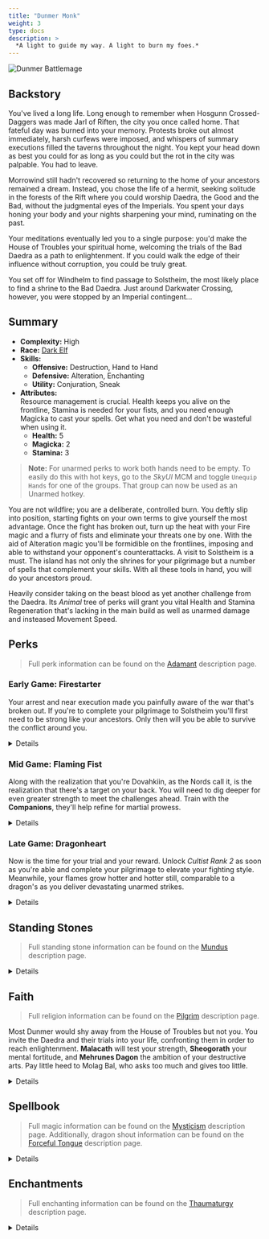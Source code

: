 ```yaml
---
title: "Dunmer Monk"
weight: 3
type: docs
description: >
  *A light to guide my way. A light to burn my foes.*
---
```


![Dunmer Battlemage](/Pictures/sss/builds/dunmer-monk-art.png)

## Backstory

You've lived a long life. Long enough to remember when Hosgunn Crossed-Daggers was made Jarl of Riften, the city you once called home. That fateful day was burned into your memory. Protests broke out almost immediately, harsh curfews were imposed, and whispers of summary executions filled the taverns throughout the night. You kept your head down as best you could for as long as you could but the rot in the city was palpable. You had to leave.

Morrowind still hadn't recovered so returning to the home of your ancestors remained a dream. Instead, you chose the life of a hermit, seeking solitude in the forests of the Rift where you could worship Daedra, the Good and the Bad, without the judgmental eyes of the Imperials. You spent your days honing your body and your nights sharpening your mind, ruminating on the past.

Your meditations eventually led you to a single purpose: you'd make the House of Troubles your spiritual home, welcoming the trials of the Bad Daedra as a path to enlightenment. If you could walk the edge of their influence without corruption, you could be truly great.

You set off for Windhelm to find passage to Solstheim, the most likely place to find a shrine to the Bad Daedra. Just around Darkwater Crossing, however, you were stopped by an Imperial contingent...

## Summary

* **Complexity:** High
* **Race:** [Dark Elf](## "Major Skill: Destruction
Minor Skill: Conjuration, Illusion, Light Armor, One-handed, Sneak
Red Mountain’s Wisdom: Your Fire Resistance is increased by 50%, and your spells and enchantments cost 10% less.")
* **Skills:**
  * **Offensive:** Destruction, Hand to Hand  
  * **Defensive:** Alteration, Enchanting  
  * **Utility:** Conjuration, Sneak
* **Attributes:**  
  Resource management is crucial. Health keeps you alive on the frontline, Stamina is needed for your fists, and you need enough Magicka to cast your spells. Get what you need and don't be wasteful when using it.
  * **Health:** 5
  * **Magicka:** 2
  * **Stamina:** 3

> **Note:** For unarmed perks to work both hands need to be empty. To easily do this with hot keys, go to the *SkyUI* MCM and toggle `Unequip Hands` for one of the groups. That group can now be used as an Unarmed hotkey.

You are not wildfire; you are a deliberate, controlled burn. You deftly slip into position, starting fights on your own terms to give yourself the most advantage. Once the fight has broken out, turn up the heat with your Fire magic and a flurry of fists and eliminate your threats one by one. With the aid of Alteration magic you'll be formidible on the frontlines, imposing and able to withstand your opponent's counterattacks. A visit to Solstheim is a must. The island has not only the shrines for your pilgrimage but a number of spells that complement your skills. With all these tools in hand, you will do your ancestors proud.

Heavily consider taking on the beast blood as yet another challenge from the Daedra. Its *Animal* tree of perks will grant you vital Health and Stamina Regeneration that's lacking in the main build as well as unarmed damage and insteased Movement Speed.

## Perks

> Full perk information can be found on the [Adamant](https://www.nexusmods.com/skyrimspecialedition/mods/30191) description page.

### Early Game: Firestarter

Your arrest and near execution made you painfully aware of the war that's broken out. If you're to complete your pilgrimage to Solstheim you'll first need to be strong like your ancestors. Only then will you be able to survive the conflict around you.

<details>

#### Alteration

*Heavy armor would only slow you down. Let your mastery of the arcane shield you.*

* **Philosopher 1 (10):** Alteration spells cost 25% less Magicka.
* **Mage Robes 1 (20):** You have 50% extra Magicka Regeneration while not wearing an armored chest piece.
* **Mage Armor 1 (30):** Armor spells are 50% stronger while not wearing an armored chest piece.

#### Conjuration

* **Summoner 1 (10):** Conjuration spells cost 25% less Magicka.

#### Destruction

*Harnessing the destructive power of fire is a tall task but you're up to the challenge.*

* **Elementalist 1 (10):** Destruction spells cost 25% less Magicka. 
* **Augmented Flames 1 (30):** Fire spells deal 25% more damage.

#### Enchanting

*To you, Enchanting is a form of meditation. A daily practice that takes time before bearing fruit.*

* **Artificer 1 (10):** New enchantments are 25% stronger.

#### Hand to Hand

*Your fists are your most reliable weapon. Don't miss a chance to improve them.*

* **Pugilist 1 (10):** You deal 25% extra damage with unarmed strikes.
* **Light Feet 1 (20):** You move 10% faster while unarmed. 
* **Brawler’s Stance (30):** Your unarmed power attacks deal 25% extra damage.

#### Sneak

*Sneak to start fights on your own terms, not to avoid the fights altogether.*

* **Agent 1 (10):** You are 25% harder to detect while sneaking.

</details>

### Mid Game: Flaming Fist

Along with the realization that you're Dovahkiin, as the Nords call it, is the realization that there's a target on your back. You will need to dig deeper for even greater strength to meet the challenges ahead. Train with the **Companions**, they'll help refine for martial prowess.

<details>

#### Alteration

*Your magic is a projection of your steel will and holds just as strong.*

* **Balance 1 (30):** Alteration spells last 50% longer.
* **Stability (40):** You resist 50% of incoming stagger while under the effects of an armor spell.
* **Philosopher (50):** Alteration spells cost 50% less Magicka.
* **Mage Robes 2 (60):** You have 100% extra Magicka Regeneration while not wearing an armored chest piece.
* **Spell Strike 1 (60):** Unarmed attacks deal elemental damage while under the effects of an elemental shield spell.
* **Spell Shield (70):** You have 25% Magic Resistance while under the effect of an armor spell.

#### Conjuration

*To resist the Daedra, one must know them. Dabble in their arts but do not lose yourself.*

* **Dark Oath 1 (20):** Summoned creatures last 50% longer.
* **Armor of Shadows 1 (30):** Summoned creatures gain 150/300 Armor Rating and 25/50% Magic Resistance.
* **Cultist 1 (30):** Daedric shrines are twice as strong.

#### Destruction

*Your flames scorch your enemies and seal their fate.*

* **Elementalist 2 (50):** Destruction spells cost 50% less Magicka. 
* **Firebrand 1 (60):** Fire spells brand enemies for 10 seconds. Branded targets take 25% extra damage from fire spells.

#### Enchanting

*Practice and push your craft to higher levels yet.*

* **Jewelry Enchanter (30):** New enchantments on jewelry are 25% stronger.
* **Armor Enchanter (40):** New enchantments on armor, robes, and clothing are 25% stronger.
* **Artificer 2 (50):** New enchantments are 50% stronger.

#### Hand to Hand

*End fights quickly and decisively. Don't give them more chances to strike than necessary.*

* **Momentum 1 (40):** Unarmed attacks are 20% faster.
* **Overwhelm (40):** Your unarmed power attacks deal 50% extra damage against targets that are power attacking, drawing a bow, or casting a spell.
* **Heavy Blows 1 (40):** Your unarmed strikes deal Stamina damage. 
* **Pugilist 2 (50):** You deal 50% extra damage with unarmed strikes.
* **Brawler’s Stance (60):** Your unarmed power attacks deal 50% extra damage.
* **Brace (70):** You take 25% less damage while unarmed.

#### Sneak

*You're light on your feet, able to slip around with grace.*

* **Silent Casting (20):** Your spells are silent to others.
* **Trespasser (30):** You no longer trigger traps, and you can execute a silent roll while sneaking.

</details>

### Late Game: Dragonheart

Now is the time for your trial and your reward. Unlock *Cultist Rank 2* as soon as you're able and complete your pilgrimage to elevate your fighting style. Meanwhile, your flames grow hotter and hotter still, comparable to a dragon's as you deliver devastating unarmed strikes.

<details>

#### Alteration

*Your magic fully envelopes you, boosting your offense and defense immensely.*

* **Balance 2 (60):** Alteration spells last 100% longer.
* **Mage Armor 2 (70):** Armor spells are 100% stronger while not wearing an armored chest piece.
* **Spell Strike 2 (90):** Unarmed attacks deal even more elemental damage while under the effects of an elemental shield spell.

#### Conjuration

*Having met your challenge, welcome the assistance of powerful ancestors.*

* **Ritual of Power 1 (40):** Summoned creatures deal 25% more damage.
* **Summoner 2 (50):** Conjuration spells cost 50% less Magicka.
* **Cultist 2 (60):** Daedric shrines are twice as strong, and you receive additional bonuses when you pray at their shrines.
* **Dark Oath 2 (60):** Summoned creatures last 100% longer.
* **Daedric Pact (70):** Summoned creatures have 100 extra Health, Magicka, and Stamina.
* **Armor of Shadows 2 (80):** Summoned creatures gain 300 Armor Rating and 50% Magic Resistance.
* **Ritual of Power 2 (90):** Summoned creatures deal 50% more damage. 

#### Destruction

*What others see as chaos is a controlled conflagration centered around you.*

* **Augmented Flames 2 (70):** Fire spells deal 50% more damage.
* **Combustion (80):** Fire spells ignite enemies, dealing extra damage over 10 seconds.
* **Firebrand 2 (90):** Fire spells brand enemies for 10 seconds. Branded targets take 50% extra damage from fire spells.
* **Wildfire (100):** Fire spells have a chance to incinerate targets when they fall below half Health.

#### Enchanting

*You seek perfection in all of your endeavors, starting with Enchanting.*

* **Corpus Enchanter (60):** Health, Magicka, and Stamina enchantments are 25% stronger.
* **Insightful Enchanter (80):** Skill enchantments are 25% stronger.
* **Twin Secrets (100):** You can place two enchantments on a single item.

#### Hand to Hand

*Move quickly, strike quickly, end the fight before they're aware it began.*

* **Light Feet 2 (70):** You move 20% faster while unarmed.
* **Momentum 2 (70):** Unarmed attacks are 40% faster.
* **Finisher (80):** Your unarmed power attacks deal 50% extra damage against targets that fall below half Health.

#### Sneak

*Slip unnoticed into place and land a devastating opening blow.*

* **Agent 2 (50):** You are 50% harder to detect while sneaking.
* **Infiltrator (60):** You move 25% faster while sneaking.

</details>

## Standing Stones

> Full standing stone information can be found on the [Mundus](https://www.nexusmods.com/skyrimspecialedition/mods/33411) description page.

<details>

<img align="right" width="100" src="/Pictures/sss/builds/the-warrior.webp">

#### The Warrior (Guardian)

***Warborn*** *Your Health is increased by 50, and blocking is 25% more effective.*

At the end of the day Monk is a Combat build. You could opt for the *Mage* instead but you should get used to standing toe to toe with your enemies from the start. You'll be unable to block with your fists but the extra Health will go a long way.

<img align="right" width="100" src="/Pictures/sss/builds/the-lord.webp">

#### The Lord

***Blood of the North:*** *Your Health Regeneration is increased by 100%, and your Magic Resistance is increased by 25%. *

One thing this build lacks is built-in healing and the Lord provides. On top of that it adds to your Magic Resistance which is always good to have. Even moreso if you're following Mehrunes Dagon as his blessing will be less painful to work with.

<img align="right" width="100" src="/Pictures/sss/builds/the-tower.webp">

#### The Tower

***Warden’s Wall:*** *Your Armor Rating is increased by 100, and you reflect 100% of incoming melee damage back at your attacker.*

Extra armor on the frontlines is always useful and the damage reflect aspect just adds that much more to your offense. If you choose Sheogorath as your deity this is a perfect match.

</details>

## Faith

> Full religion information can be found on the [Pilgrim](https://www.nexusmods.com/skyrimspecialedition/mods/54099) description page.

Most Dunmer would shy away from the House of Troubles but not you. You invite the Daedra and their trials into your life, confronting them in order to reach enlightenment. **Malacath** will test your strength, **Sheogorath** your mental fortitude, and **Mehrunes Dagon** the ambition of your destructive arts. Pay little heed to Molag Bal, who asks too much and gives too little.

<details>

#### Malacath

*You have 50 extra Stamina. Power attacks are 50% stronger, but all other attacks are half as strong.*

If you want to lean into your Hand to Hand side Malacath can be a strong choice. Be mindful that he doesn't tolerate half-measures. Commit to your attacks or they won't be effective. Position yourself well so that you can land power attacks without opening yourself up to extra damage.

#### Mehrunes Dagon

*Destruction spells cost 20% less. You reduce the Fire, Frost, Shock, and Poison Resistance of all nearby enemies by up to 50%, but your own Fire, Frost, Shock, and Poison Resistance are reduced by 50%.*

Lowering your own resistances is daunting at first but remember you'll pick up extra resistance from your Alteration perks. The *Lord Stone* and enchantments can also help negate the downside of the Flame Tyrant. With that out of the way, he delivers a very beneficial blessing.

#### Sheogorath

*Alteration spells cost 20% less. You take 50% more damage from melee weapons, but you reflect 200% of incoming melee damage back at your attacker.*

If you can overcome the penalty here, Sheogorath opens up fun possibilities for the build. Combined with the *Tower Stone*, which adds armor, that's 300% melee retaliation damage. Reduce incoming damage further with *Disintegrate Weapon*, made cheaper by this blessing, and enjoy.

</details>

## Spellbook

> Full magic information can be found on the [Mysticism](https://www.nexusmods.com/skyrimspecialedition/mods/27839) description page. Additionally, dragon shout information can be found on the [Forceful Tongue](https://www.nexusmods.com/skyrimspecialedition/mods/36276) description page.

<details>

<img align="right" width="100" height="100" src="/Pictures/sss/builds/skill-alteration.webp">

### Alteration

Your primary benefit here is defending yourself but this school of magic offers a multitude of treats you can partake in. Don't be shy about dabbling in its offerings, the 3 spells below barely scratch the surface of what's useful.

* **Oakflesh (Novice+):** *Your Armor Rating is increased by 40 for 120 seconds.*  
Your main source of armor throughout your adventures. With perks, this will give you stagger resistance, magic resistance, and magic absorption, making you incredibly beefy in robes.

* **Fire Shell (Adept+):** *Your Fire Resistance is increased by 50% for 120 seconds.*  
You're not using this for the extra Fire Resistance, though it's nice. You're using it to empower your unarmed strikes with *Spell Strike*. Grab that perk as soon as you hit 60 Alteration.

* **Weakness to Fire (Expert):** *You reduce enemy Fire Resistance by 50% for 60 seconds.*  
With Fire being a core damage type of the build this should come as no surprise.

<img align="right" width="100" height="100" src="/Pictures/sss/builds/skill-conjuration.webp">

### Conjuration

Conjuration should be viewed as a secondary spell. Its key summons are harder to acquire than others but they'll allow you to call for aid from your ancestors down the line.

* **Soul Trap (Novice+):** *If a target dies within 60 seconds, fills a soul gem.*  
A staple spell for an enchanter. Keep your soul gems filled so you can level your craft.

* **Conjure Ancestral Guardian (Adept+):** *Summons an Ancestral Guardian for 60 seconds.*  
Originally a Dunmer racial ability from earlier games, this is the perfect summon for the concept. Later versions allow you to "choose" the class of ancestor for flexibility.

* **Conjure Ash Spawn (Adept+):** *Summons an Ash Spawn for 60 seconds.*  
Ildari Sarothril may have created the horrid ash spawn but that doesn't mean you can't use them for your own purposes. Just remember to carry heart stones or you'll have a bad time.

<img align="right" width="100" height="100" src="/Pictures/sss/builds/skill-destruction.webp">

### Destruction

You can make use of every fire spell in the school with all the perks you have but every second casting is a second you're not punching. The *Vampiric* spells are a solid backup plan. They won't benefit from as many perks but they serve as a means of healing and bypassing resistance.

* **Firebolt (Apprentice+):** *Deals 20 Fire damage. Targets on fire take extra damage over time.*  
This is your main ranged attack option. Consider having *Vampiric Bolt* as a backup for fire-resistant enemies.

* **Flame Cloak (Adept):** *For 60 seconds, nearby enemies take 8 Fire damage per second. Targets on fire take extra damage over time.*  
A constant area of affect that complements your punches? Yes, please.

* **Vampiric Touch (Adept+):** *Absorbs 60 Health from living enemies in melee range.*  
Without Alchemy or Restoration your biggest hurdle might be healing yourself. These spells help solve that against the living at least.

### Dragon Shouts

* **Drain Vitality<sup>DG</sup>:** *Absorbs 5 Stamina\Magicka\Health for 10\20\30 seconds.*  
An alternative to the *Vampiric* spells if you want to keep your hands empty. It also has a fairly low cooldown and isn't limited to living targets so keep it handy.

* **Fire Breath:** *Deals 30\60\120 Fire Damage. Targets on fire take extra damage over time.*  
This does not benefit from your Destruction perks but it's still the most suitable offensive shout you can choose from. And if they're already on fire, which is very possible, you get the extra damage.

* **Whirlwind Sprint:** *Pushes you forward. You move 25% faster for 10\20\30 seconds.*  
Increased mobility is right up the monk's alley and its low cooldown allows you to keep the extra speed up most of the time.

</details>

## Enchantments

> Full enchanting information can be found on the [Thaumaturgy](https://www.nexusmods.com/skyrimspecialedition/mods/57138) description page.

<details>

#### Weapon

* **None:** *This build does not use physical weaponry.*

#### Head

* **Fortify Power Attacks:** *You deal 25% more damage with power attacks.*
* **Fortify Armor Rating:** *Your Armor Rating is increased by 100.*
* **Reflect Damage:** *You reflect 50% of incoming melee damage back at your attacker.*

You have the option here of making your spells cheaper but you shouldn't. Your Combat half takes precedence over your Magic half and there's a wealth of good combat options in this slot. You can't go wrong with the first two and the last is great for a retribution build.

#### Chest

* **Fortify Power Attacks:** *You deal 25% more damage with power attacks.*
* **Resist Magic:** *Your Magic Resistance is increased by 25%.*
* **Fortify Armor Rating:** *Your Armor Rating is increased by 100.*

One of two slots you get for improving your power attacks. When you're not doing that, use it to bolster your defenses.

#### Gloves

* **Fortify Unarmed:** *You deal 25% extra unarmed damage.*
* **Fortify Magicka:** *Your Magicka is increased by 50.*
* **Resist [Element]:** *Your [Element] Resistance is increased by 50%.*

One of two slots where you can boost your unarmed damage. Take it. If that's not available, a bonus to Magicka always helps you cast better spells. If following Mehrunes Dagon, undoing his malus to one of your resistances is always an option as well.

#### Boots

* **Muffle:** *You move silently.*
* **Fortify Sneak:** *You are 25% better at sneaking.*
* **Fortify Stamina Regeneration:** *Your Stamina Regeneration is increased by 50%.*

It's easy to forget the Sneak aspect of the build but it's there and can get strong support in this slot. Muffling your footsteps will allow you to wear Heavy Armor (except chest) without penalties if you want the extra protection. The build doesn't grant any extra Stamina Regeneration on its own so you can also fit that in here if needed.

#### Necklace

* **Resist Magic:** *Your Magic Resistance is increased by 25%.*
* **Fortify Destruction Power:** *Your Destruction spells are 25% stronger.*
* **Resist Disease:** *Your Disease Resistance is increased by 100%.*

If you're not at the 75% Magic Resistance cap you should consider this to help get there. A boost to your Fire damage is always welcome. Alternatively, taking a lot of melee hits results in contracting a lot of diseases. If getting hit is part of the plan you may want some protection for those lest you spend a fortune in *Potions of Cure Disease*.

#### Ring

* **Fortify Unarmed:** *You deal 25% extra unarmed damage.*
* **Fortify Destruction Power:** *Your Destruction spells are 25% stronger.*
* **Resist Magic:** *Your Magic Resistance is increased by 25%.*

A very contested enchantment slot for the monk. Both of your damage boosts are options here alongside all the resists. Grab what you can and play it by ear as you reach plateaus. Or carry multple rings for multiple situations.

</details>